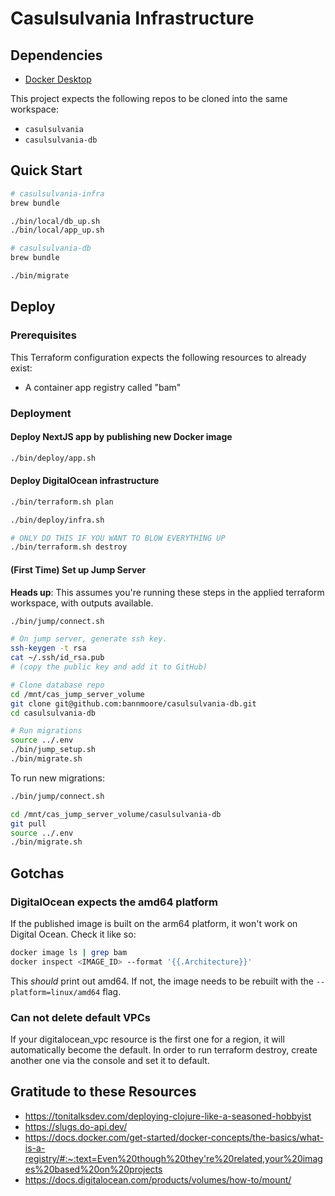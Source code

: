 # Casulsulvania Infrastructure

## Dependencies

- [Docker Desktop](https://docs.docker.com/desktop/)

This project expects the following repos to be cloned into the same workspace:

- `casulsulvania`
- `casulsulvania-db`

## Quick Start

```sh
# casulsulvania-infra
brew bundle

./bin/local/db_up.sh
./bin/local/app_up.sh

# casulsulvania-db
brew bundle

./bin/migrate
```

## Deploy

### Prerequisites

This Terraform configuration expects the following resources to already exist:
- A container app registry called "bam"

### Deployment

#### Deploy NextJS app by publishing new Docker image

```sh
./bin/deploy/app.sh
```

#### Deploy DigitalOcean infrastructure

```sh
./bin/terraform.sh plan

./bin/deploy/infra.sh

# ONLY DO THIS IF YOU WANT TO BLOW EVERYTHING UP
./bin/terraform.sh destroy
```

#### (First Time) Set up Jump Server

**Heads up**: This assumes you're running these steps in the applied terraform workspace, with outputs available.

```sh
./bin/jump/connect.sh

# On jump server, generate ssh key.
ssh-keygen -t rsa
cat ~/.ssh/id_rsa.pub
# (copy the public key and add it to GitHub)

# Clone database repo
cd /mnt/cas_jump_server_volume
git clone git@github.com:bannmoore/casulsulvania-db.git
cd casulsulvania-db

# Run migrations
source ../.env
./bin/jump_setup.sh
./bin/migrate.sh
```

To run new migrations:

```sh
./bin/jump/connect.sh

cd /mnt/cas_jump_server_volume/casulsulvania-db
git pull
source ../.env
./bin/migrate.sh
```

## Gotchas

### DigitalOcean expects the amd64 platform

If the published image is built on the arm64 platform, it won't work on Digital Ocean. Check it like so:

```sh
docker image ls | grep bam 
docker inspect <IMAGE_ID> --format '{{.Architecture}}'
```

This _should_ print out amd64. If not, the image needs to be rebuilt with the `--platform=linux/amd64` flag.

### Can not delete default VPCs

If your digitalocean_vpc resource is the first one for a region, it will automatically become the default. In order to run terraform destroy, create another one via the console and set it to default.

## Gratitude to these Resources

- https://tonitalksdev.com/deploying-clojure-like-a-seasoned-hobbyist
- https://slugs.do-api.dev/
- https://docs.docker.com/get-started/docker-concepts/the-basics/what-is-a-registry/#:~:text=Even%20though%20they're%20related,your%20images%20based%20on%20projects
- https://docs.digitalocean.com/products/volumes/how-to/mount/